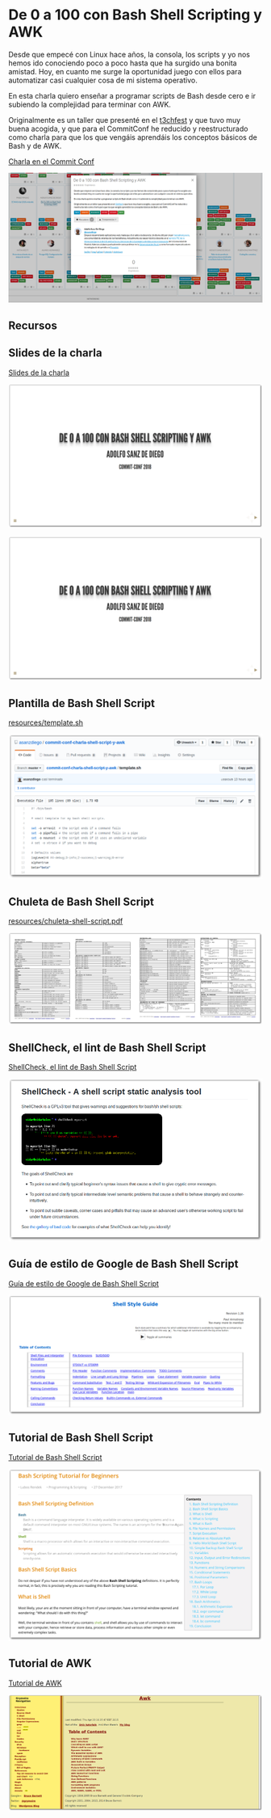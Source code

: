 # De 0 a 100 con Bash Shell Scripting y AWK

Desde que empecé con Linux hace años, la consola, los scripts y yo nos hemos ido conociendo poco a poco hasta que ha surgido una bonita amistad. Hoy, en cuanto me surge la oportunidad juego con ellos para automatizar casi cualquier cosa de mi sistema operativo.

En esta charla quiero enseñar a programar scripts de Bash desde cero e ir subiendo la complejidad para terminar con AWK.

Originalmente es un taller que presenté en el [t3chfest](https://t3chfest.uc3m.es/2018/programa/taller-100-bash-shell-scripting-awk/) y que tuvo muy buena acogida, y que para el CommitConf he reducido y reestructurado como charla para que los que vengáis aprendáis los conceptos básicos de Bash y de AWK.

[Charla en el Commit Conf](https://www.koliseo.com/events/commit-2018/r4p/5630471824211968/agenda#/5116072650866688/6265425427955712)

<a href="https://www.koliseo.com/events/commit-2018/r4p/5630471824211968/agenda#/5116072650866688/6265425427955712">
  <img src="./slides/img/commit-conf-shell-scripting-y-awk.png" alt="Charla en el Commit Conf"/>
</a>

## Recursos

## Slides de la charla

[Slides de la charla](https://asanzdiego.github.io/commit-conf-charla-shell-script-y-awk/)

<a href="https://asanzdiego.github.io/commit-conf-charla-shell-script-y-awk/">
  <img src="./slides/img/slides-sombra.png" alt="Slides de la charla"/>
</a>

![](./slides/img/slides-sombra.png)

## Plantilla de Bash Shell Script

[resources/template.sh](https://github.com/asanzdiego/commit-conf-charla-shell-script-y-awk/blob/master/resources/template.sh)

<a href="https://github.com/asanzdiego/commit-conf-charla-shell-script-y-awk/blob/master/resources/template.sh">
  <img src="./slides/img/template-sombra.png" alt="Plantilla de Bash Shell Script"/>
</a>

## Chuleta de Bash Shell Script

[resources/chuleta-shell-script.pdf](https://github.com/asanzdiego/commit-conf-charla-shell-script-y-awk/blob/master/resources/chuleta-shell-script.pdf)

<a href="https://github.com/asanzdiego/commit-conf-charla-shell-script-y-awk/blob/master/resources/chuleta-shell-script.pdf">
  <img src="./slides/img/chuleta-shell-script-sombra.png" alt="Cheleta de Bash Shell Script"/>
</a>

## ShellCheck, el lint de Bash Shell Script

[ShellCheck, el lint de Bash Shell Script](https://github.com/koalaman/shellcheck)

<a href="https://github.com/koalaman/shellcheck">
  <img src="./slides/img/shellcheck-a-shell-script-static-analysis-tool-sombra.png" alt="ShellCheck, el lint de Bash Shell Script"/>
</a>

## Guía de estilo de Google de Bash Shell Script

[Guía de estilo de Google de Bash Shell Script](https://google.github.io/styleguide/shell.xml)

<a href="https://google.github.io/styleguide/shell.xmlk">
  <img src="./slides/img/google-shell-style-guide-sombra.png" alt="Guía de estilo de Google de Bash Shell Script"/>
</a>

## Tutorial de Bash Shell Script

[Tutorial de Bash Shell Script](https://linuxconfig.org/bash-scripting-tutorial-for-beginners)

<a href="https://linuxconfig.org/bash-scripting-tutorial-for-beginners">
  <img src="./slides/img/bash-scripting-tutorial-for-beginners-sombra.png" alt="Tutorial de Bash Shell Script"/>
</a>

## Tutorial de AWK

[Tutorial de AWK](http://www.grymoire.com/Unix/Awk.html)

<a href="http://www.grymoire.com/Unix/Awk.html">
  <img src="./slides/img/awk-a-tutorial-and-introduction-by-bruce-barnett-sombra.png" alt="Tutorial de AWK"/>
</a>
